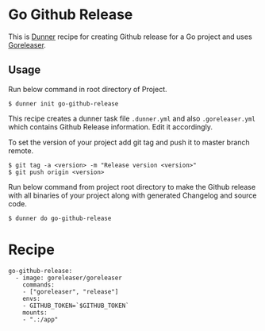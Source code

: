 # Go Github Release

This is [Dunner](https://github.com/leopardslab/dunner) recipe for creating Github release for a Go project and uses [Goreleaser](https://goreleaser.com).

## Usage

Run below command in root directory of Project. 

```
$ dunner init go-github-release
```

This recipe creates a dunner task file `.dunner.yml` and also `.goreleaser.yml` which contains Github Release information. Edit it accordingly.

To set the version of your project add git tag and push it to master branch remote. 

```
$ git tag -a <version> -m "Release version <version>"
$ git push origin <version>
```

Run below command from project root directory to make the Github release with all binaries of your project along with generated Changelog and source code.

```
$ dunner do go-github-release
```

# Recipe

```
go-github-release: 
  - image: goreleaser/goreleaser
    commands:
    - ["goreleaser", "release"]
    envs:
    - GITHUB_TOKEN=`$GITHUB_TOKEN`
    mounts:
    - ".:/app"
```

